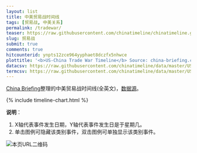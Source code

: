 ```yaml
---
layout: list
title: 中美贸易战时间线
tags: [贸易战, 中美关系]
permalink: /tradewar/
teaser: https://raw.githubusercontent.com/chinatimeline/chinatimeline.github.io/master/images/tradewar.png
slug: 贸易战
submit: true
comments: true
hitcounterid: ynpts12zce964yyphaet8dczfx5nhwce
plottitle: '<b>US-China Trade War Timeline</b> Source: china-briefing.com<br><i>Click or Hover On Markers To See Event Title</i>'
datacsv: https://raw.githubusercontent.com/chinatimeline/data/master/US_CN_TradeWar/TradeWar_Events.csv
termcsv: https://raw.githubusercontent.com/chinatimeline/data/master/US_CN_TradeWar/Presidential_term.csv
---
```


[China Briefing](https://www.china-briefing.com)整理的中美贸易战时间线(全英文)，[数据源](https://www.china-briefing.com/news/the-us-china-trade-war-a-timeline/)。

{% include timeline-chart.html %}
<script>
plotTimeline(
'{{ page.plottitle }}',
'{{ page.datacsv }}',
'{{ page.termcsv }}'
)
</script>

<!-- Start of iframe Code -->
<!--iframe width="100%" height="600" frameborder="0" scrolling="no" src="https://chinatimeline.pythonanywhere.com/tradewar"></iframe -->
<!-- <iframe width="100%" height="600" frameborder="0" scrolling="no" src="https://plot.ly/~chinatimeline/4.embed"></iframe> -->

<!-- End of iframe Code -->

**说明**：
1. X轴代表事件发生日期，Y轴代表事件发生日是于星期几。
2. 单击图例可隐藏该类别事件，双击图例可单独显示该类别事件。

![本页URL二维码](https://i.imgur.com/gXJrEKS.png)
